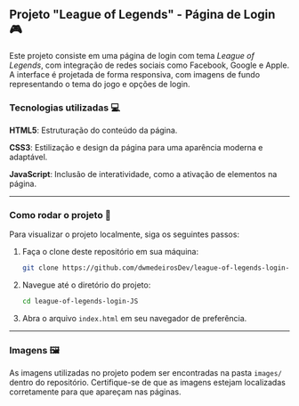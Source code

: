 ## Projeto "League of Legends" - Página de Login 🎮

Este projeto consiste em uma página de login com tema *League of Legends*, com integração de redes sociais como Facebook, Google e Apple. A interface é projetada de forma responsiva, com imagens de fundo representando o tema do jogo e opções de login.

### Tecnologias utilizadas 💻

**HTML5**: Estruturação do conteúdo da página. 

**CSS3**: Estilização e design da página para uma aparência moderna e adaptável.  

**JavaScript**: Inclusão de interatividade, como a ativação de elementos na página.

---

### Como rodar o projeto 🚀

Para visualizar o projeto localmente, siga os seguintes passos:

1. Faça o clone deste repositório em sua máquina:
    ```bash
    git clone https://github.com/dwmedeirosDev/league-of-legends-login-JS.git
    ```

2. Navegue até o diretório do projeto:
    ```bash
    cd league-of-legends-login-JS
    ```

3. Abra o arquivo `index.html` em seu navegador de preferência.

---

### Imagens 🖼️

As imagens utilizadas no projeto podem ser encontradas na pasta `images/` dentro do repositório. Certifique-se de que as imagens estejam localizadas corretamente para que apareçam nas páginas.
